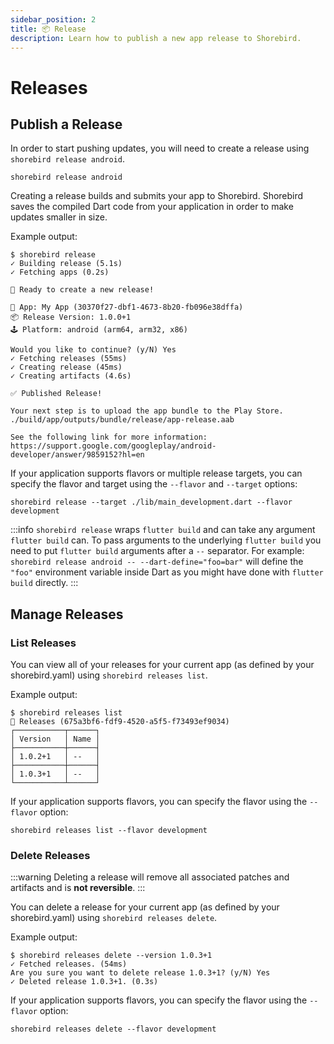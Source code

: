 ```yaml
---
sidebar_position: 2
title: 📦 Release
description: Learn how to publish a new app release to Shorebird.
---
```


# Releases

## Publish a Release

In order to start pushing updates, you will need to create a release using
`shorebird release android`.

```
shorebird release android
```

Creating a release builds and submits your app to Shorebird. Shorebird saves the
compiled Dart code from your application in order to make updates smaller in
size.

Example output:

```
$ shorebird release
✓ Building release (5.1s)
✓ Fetching apps (0.2s)

🚀 Ready to create a new release!

📱 App: My App (30370f27-dbf1-4673-8b20-fb096e38dffa)
📦 Release Version: 1.0.0+1
🕹️ Platform: android (arm64, arm32, x86)

Would you like to continue? (y/N) Yes
✓ Fetching releases (55ms)
✓ Creating release (45ms)
✓ Creating artifacts (4.6s)

✅ Published Release!

Your next step is to upload the app bundle to the Play Store.
./build/app/outputs/bundle/release/app-release.aab

See the following link for more information:
https://support.google.com/googleplay/android-developer/answer/9859152?hl=en
```

If your application supports flavors or multiple release targets, you can specify the flavor and target using the `--flavor` and `--target` options:

```
shorebird release --target ./lib/main_development.dart --flavor development
```

:::info
`shorebird release` wraps `flutter build` and can take any argument
`flutter build` can. To pass arguments to the underlying `flutter build` you
need to put `flutter build` arguments after a `--` separator. For example:
`shorebird release android -- --dart-define="foo=bar"` will define the `"foo"` environment
variable inside Dart as you might have done with `flutter build` directly.
:::

## Manage Releases

### List Releases

You can view all of your releases for your current app (as defined by
your shorebird.yaml) using `shorebird releases list`.

Example output:

```
$ shorebird releases list
🚀 Releases (675a3bf6-fdf9-4520-a5f5-f73493ef9034)
┌───────────┬──────┐
│ Version   │ Name │
├───────────┼──────┤
│ 1.0.2+1   │ --   │
├───────────┼──────┤
│ 1.0.3+1   │ --   │
└───────────┴──────┘
```

If your application supports flavors, you can specify the flavor using the `--flavor` option:

```
shorebird releases list --flavor development
```

### Delete Releases

:::warning
Deleting a release will remove all associated patches and artifacts
and is **not reversible**.
:::

You can delete a release for your current app (as defined by your
shorebird.yaml) using `shorebird releases delete`.

Example output:

```
$ shorebird releases delete --version 1.0.3+1
✓ Fetched releases. (54ms)
Are you sure you want to delete release 1.0.3+1? (y/N) Yes
✓ Deleted release 1.0.3+1. (0.3s)
```

If your application supports flavors, you can specify the flavor using the `--flavor` option:

```
shorebird releases delete --flavor development
```
